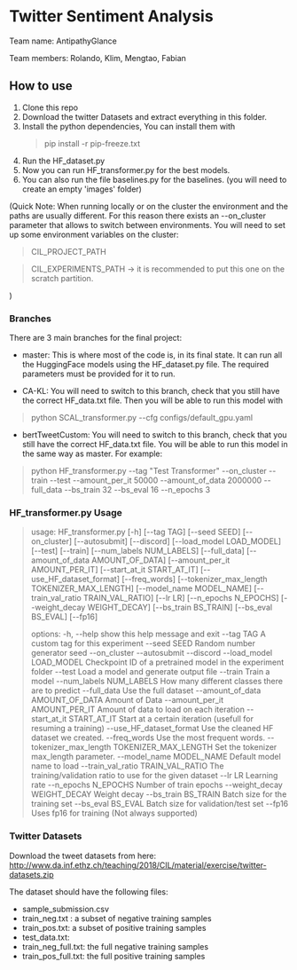 # Twitter Sentiment Analysis
Team name: AntipathyGlance

Team members: Rolando, Klim, Mengtao, Fabian

## How to use

1) Clone this repo
2) Download the twitter Datasets and extract everything in this folder.
3) Install the python dependencies, You can install them with 
    > pip install -r pip-freeze.txt
>
4) Run the HF_dataset.py
5) Now you can run HF_transformer.py for the best models.
6) You can also run the file baselines.py for the baselines. (you will need to create an empty 'images' folder)

(Quick Note: When running locally or on the cluster the environment and the paths are usually different. For this reason there exists an --on_cluster parameter that allows to switch between environments. You will need to set up some environment variables on the cluster:
> CIL_PROJECT_PATH

> CIL_EXPERIMENTS_PATH → it is recommended to put this one on the scratch partition.

)
### Branches
There are 3 main branches for the final project:
- master: This is where most of the code is, in its final state. It can run all the HuggingFace models using the HF_dataset.py file. The required parameters must be provided for it to run.

- CA-KL: You will need to switch to this branch, check that you still have the correct HF_data.txt file. Then you will be able to run this model with
> python SCAL_transformer.py --cfg configs/default_gpu.yaml 

- bertTweetCustom: You will need to switch to this branch, check that you still have the correct HF_data.txt file. You will be able to run this model in the same way as master. For example:
>  python HF_transformer.py --tag "Test Transformer" --on_cluster --train --test --amount_per_it 50000 --amount_of_data 2000000 --full_data --bs_train 32 --bs_eval 16 --n_epochs 3

### HF_transformer.py Usage
>>
>usage: HF_transformer.py [-h] [--tag TAG] [--seed SEED] [--on_cluster] [--autosubmit] [--discord] [--load_model LOAD_MODEL] [--test] [--train]
>                         [--num_labels NUM_LABELS] [--full_data] [--amount_of_data AMOUNT_OF_DATA] [--amount_per_it AMOUNT_PER_IT] [--start_at_it START_AT_IT]
>                         [--use_HF_dataset_format] [--freq_words] [--tokenizer_max_length TOKENIZER_MAX_LENGTH] [--model_name MODEL_NAME]
>                         [--train_val_ratio TRAIN_VAL_RATIO] [--lr LR] [--n_epochs N_EPOCHS] [--weight_decay WEIGHT_DECAY] [--bs_train BS_TRAIN]
>                         [--bs_eval BS_EVAL] [--fp16]
>
>options:
>  -h, --help            show this help message and exit
>  --tag TAG             A custom tag for this experiment
>  --seed SEED           Random number generator seed
>  --on_cluster
>  --autosubmit
>  --discord
>  --load_model LOAD_MODEL
>                        Checkpoint ID of a pretrained model in the experiment folder
>  --test                Load a model and generate output file
>  --train               Train a model
>  --num_labels NUM_LABELS
>                        How many different classes there are to predict
>  --full_data           Use the full dataset
>  --amount_of_data AMOUNT_OF_DATA
>                        Amount of Data
>  --amount_per_it AMOUNT_PER_IT
>                        Amount of data to load on each iteration
>  --start_at_it START_AT_IT
>                        Start at a certain iteration (usefull for resuming a training)
>  --use_HF_dataset_format
>                        Use the cleaned HF dataset we created.
>  --freq_words          Use the most frequent words.
>  --tokenizer_max_length TOKENIZER_MAX_LENGTH
>                        Set the tokenizer max_length parameter.
>  --model_name MODEL_NAME
>                        Default model name to load
>  --train_val_ratio TRAIN_VAL_RATIO
>                        The training/validation ratio to use for the given dataset
>  --lr LR               Learning rate
>  --n_epochs N_EPOCHS   Number of train epochs
>  --weight_decay WEIGHT_DECAY
>                        Weight decay
>  --bs_train BS_TRAIN   Batch size for the training set
>  --bs_eval BS_EVAL     Batch size for validation/test set
>  --fp16                Uses fp16 for training (Not always supported)
>


### Twitter Datasets

Download the tweet datasets from here:
http://www.da.inf.ethz.ch/teaching/2018/CIL/material/exercise/twitter-datasets.zip


The dataset should have the following files:
- sample_submission.csv
- train_neg.txt : a subset of negative training samples
- train_pos.txt: a subset of positive training samples
- test_data.txt:
- train_neg_full.txt: the full negative training samples
- train_pos_full.txt: the full positive training samples



